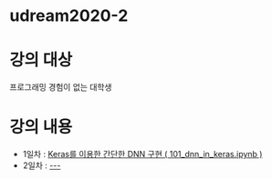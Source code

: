 # udream2020-2

# 강의 대상
프로그래밍 경험이 없는 대학생

# 강의 내용

* 1일차 : <a href="https://colab.research.google.com/drive/1uilpfp6qPbLobkuw3OGh8I0SrxThYhw_?usp=sharing">Keras를 이용한 간단한 DNN 구현 ( 101_dnn_in_keras.ipynb )</a>
* 2일차 : <a href="">---</a>
